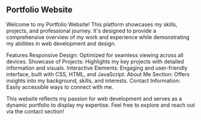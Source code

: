 ## Portfolio Website

Welcome to my Portfolio Website! This platform showcases my skills, projects, and professional journey. It's designed to provide a comprehensive overview of my work and experience while demonstrating my abilities in web development and design.

Features
Responsive Design: Optimized for seamless viewing across all devices.
Showcase of Projects: Highlights my key projects with detailed information and visuals.
Interactive Elements: Engaging and user-friendly interface, built with CSS, HTML, and JavaScript.
About Me Section: Offers insights into my background, skills, and interests.
Contact Information: Easily accessible ways to connect with me.


This website reflects my passion for web development and serves as a dynamic portfolio to display my expertise. Feel free to explore and reach out via the contact section!
